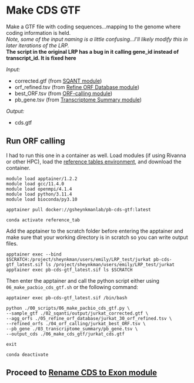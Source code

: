 # Make CDS GTF
Make a GTF file with coding sequences...mapping to the genome where coding information is held.<br />
*Note, some of the input naming is a little confusing...I'll likely modify this in later iterations of the LRP.*<br />
**The script in the original LRP has a bug in it calling gene_id instead of transcript_id. It is fixed here**

_Input:_ <br />
- corrected.gtf (from [SQANT module](https://github.com/efwatts/LRP_Troubleshooting/tree/main/02_SQANTI))
- orf_refined.tsv (from [Refine ORF Database module](https://github.com/efwatts/LRP_Troubleshooting/tree/main/05_refine_orf_database)) 
- best_ORF.tsv (from [ORF-calling module](https://github.com/efwatts/LRP_Troubleshooting/tree/main/04_orf-calling))
- pb_gene.tsv (from [Transcriptome Summary module](https://github.com/efwatts/LRP_Troubleshooting/tree/main/03_transcriptome_summary))

_Output:_
- cds.gtf

## Run ORF calling
I had to run this one in a container as well. Load modules (if using Rivanna or other HPC), load the [reference tables environment](https://github.com/efwatts/LRP_Troubleshooting/blob/main/01_reference_tables/reference_tables.yml), and download the container. <br />
```
module load apptainer/1.2.2
module load gcc/11.4.0  
module load openmpi/4.1.4
module load python/3.11.4
module load bioconda/py3.10

apptainer pull docker://gsheynkmanlab/pb-cds-gtf:latest

conda activate reference_tab
```
Add the apptainer to the scratch folder before entering the apptainer and make sure that your working directory is in scratch so you can write output files.
```
apptainer exec --bind $SCRATCH:/project/sheynkman/users/emily/LRP_test/jurkat pb-cds-gtf_latest.sif ls /project/sheynkman/users/emily/LRP_test/jurkat
apptainer exec pb-cds-gtf_latest.sif ls $SCRATCH
```
Then enter the apptainer and call the python script either using `06_make_pacbio_cds_gtf.sh` or the following command: <br />
```
apptainer exec pb-cds-gtf_latest.sif /bin/bash

python ./00_scripts/06_make_pacbio_cds_gtf.py \
--sample_gtf ./02_sqanti/output/jurkat_corrected.gtf \
--agg_orfs ./05_refine_orf_database/jurkat_30_orf_refined.tsv \
--refined_orfs ./04_orf_calling/jurkat_best_ORF.tsv \
--pb_gene ./03_transcriptome_summary/pb_gene.tsv \
--output_cds ./06_make_cds_gtf/jurkat_cds.gtf

exit

conda deactivate 
```

## Proceed to [Rename CDS to Exon module](https://github.com/efwatts/LRP_Troubleshooting/tree/main/07_rename_cds_to_exon)
